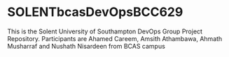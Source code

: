 # SOLENTbcasDevOpsBCC629
This is the Solent University of Southampton DevOps Group Project Repository. Participants are Ahamed Careem, Amsith Athambawa, Ahmath Musharraf and Nushath Nisardeen from BCAS campus

